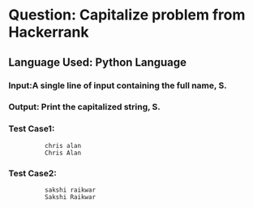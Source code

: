 # Question: Capitalize problem from Hackerrank
## Language Used: Python Language
### Input:A single line of input containing the full name, S.
### Output: Print the capitalized string, S.

### Test Case1:
              chris alan
              Chris Alan
### Test Case2: 
              sakshi raikwar
              Sakshi Raikwar
